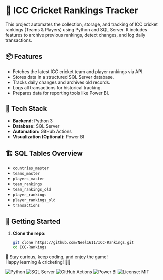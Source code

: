 # 🏏 ICC Cricket Rankings Tracker

This project automates the collection, storage, and tracking of ICC cricket rankings (Teams & Players) using Python and SQL Server. It includes features to archive previous rankings, detect changes, and log daily transactions.

## 📦 Features

- Fetches the latest ICC cricket team and player rankings via API.
- Stores data in a structured SQL Server database.
- Tracks daily changes and archives old records.
- Logs all transactions for historical tracking.
- Prepares data for reporting tools like Power BI.

## 🧰 Tech Stack

- **Backend:** Python 3
- **Database:** SQL Server
- **Automation:** GitHub Actions
- **Visualization (Optional):** Power BI

## 🏗️ SQL Tables Overview

- `countries_master`
- `teams_master`
- `players_master`
- `team_rankings`
- `team_rankings_old`
- `player_rankings`
- `player_rankings_old`
- `transactions`

## 🚀 Getting Started

1. **Clone the repo:**

   ```bash
   git clone https://github.com/Neel1611/ICC-Rankings.git
   cd ICC-Rankings

🏏 Stay curious, keep coding, and enjoy the game!  
Happy learning & cricketing! 🙌✨

![Python](https://img.shields.io/badge/Python-3.9-blue?logo=python)
![SQL Server](https://img.shields.io/badge/Database-SQL_Server-CC2927?logo=microsoftsqlserver&logoColor=white)
![GitHub Actions](https://img.shields.io/badge/CI-GitHub_Actions-2088FF?logo=githubactions&logoColor=white)
![Power BI](https://img.shields.io/badge/Power_BI-Dashboard-F2C811?logo=powerbi&logoColor=black)
![License: MIT](https://img.shields.io/badge/License-MIT-yellow.svg)
